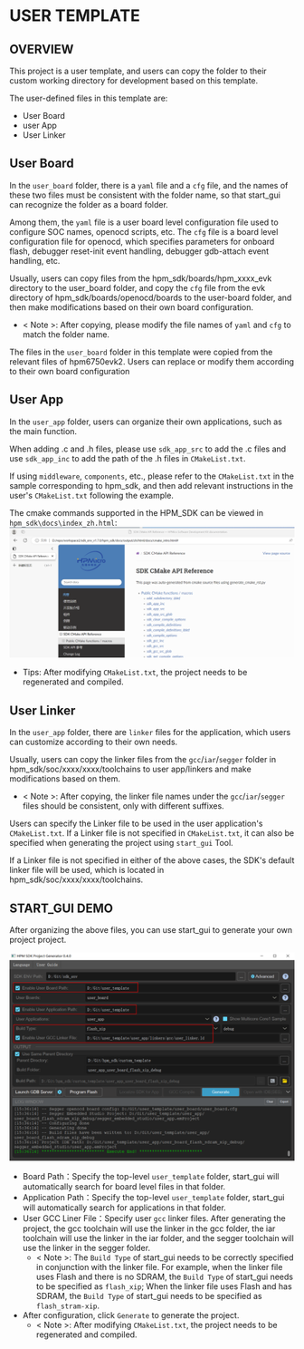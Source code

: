 # USER TEMPLATE

## OVERVIEW

This project is a user template, and users can copy the folder to their custom working directory for development based on this template.

The user-defined files in this template are:

- User Board
- user App
- User Linker

## User Board

In the `user_board` folder, there is a `yaml` file and a `cfg` file, and the names of these two files must be consistent with the folder name, so that start_gui can recognize the folder as a board folder.

Among them, the `yaml` file is a user board level configuration file used to configure SOC names, openocd scripts, etc. The `cfg` file is a board level configuration file for openocd, which specifies parameters for onboard flash, debugger reset-init event handling, debugger gdb-attach event handling, etc.

Usually, users can copy files from the hpm_sdk/boards/hpm_xxxx_evk directory to the user_board folder, and copy the `cfg` file from the evk directory of hpm_sdk/boards/openocd/boards to the user-board folder, and then make modifications based on their own board configuration.

- < Note >: After copying, please modify the file names of `yaml` and `cfg` to match the folder name.

The files in the `user_board` folder in this template were copied from the relevant files of hpm6750evk2. Users can replace or modify them according to their own board configuration

## User App

In the `user_app` folder, users can organize their own applications, such as the main function.


When adding .c and .h files, please use `sdk_app_src` to add the .c files and use `sdk_app_inc` to add the path of the .h files in `CMakeList.txt`.

If using `middleware`, `components`, etc., please refer to the `CMakeList.txt` in the sample corresponding to hpm_sdk, and then add relevant instructions in the user's `CMakeList.txt` following the example.

The cmake commands supported in the HPM_SDK can be viewed in `hpm_sdk\docs\index_zh.html`:
![sdk_cmake_api](doc/sdk_cmake_api.png)

- Tips: After modifying `CMakeList.txt`, the project needs to be regenerated and compiled.

## User Linker

In the `user_app` folder, there are `linker` files for the application, which users can customize according to their own needs.

Usually, users can copy the linker files from the `gcc`/`iar`/`segger` folder in hpm_sdk/soc/xxxx/xxxx/toolchains to user app/linkers and make modifications based on them.

- < Note >: After copying, the linker file names under the `gcc`/`iar`/`segger` files should be consistent, only with different suffixes.

Users can specify the Linker file to be used in the user application's `CMakeList.txt`. If a Linker file is not specified in `CMakeList.txt`, it can also be specified when generating the project using `start_gui` Tool.

If a Linker file is not specified in either of the above cases, the SDK's default linker file will be used, which is located in hpm_sdk/soc/xxxx/xxxx/toolchains.

## START_GUI DEMO

After organizing the above files, you can use start_gui to generate your own project project.

![start_gui_demo](doc/start_gui_demo.png)

- Board Path：Specify the top-level `user_template` folder, start_gui will automatically search for board level files in that folder.
- Application Path：Specify the top-level `user_template` folder, start_gui will automatically search for applications in that folder.
- User GCC Liner File：Specify user `gcc` linker files. After generating the project, the gcc toolchain will use the linker in the gcc folder, the iar toolchain will use the linker in the iar folder, and the segger toolchain will use the linker in the segger folder.
  - < Note >: The `Build Type` of start_gui needs to be correctly specified in conjunction with the linker file. For example, when the linker file uses Flash and there is no SDRAM, the `Build Type` of start_gui needs to be specified as `flash_xip`; When the linker file uses Flash and has SDRAM, the `Build Type` of start_gui needs to be specified as `flash_stram-xip`.
- After configuration, click `Generate` to generate the project.
  - < Note >: After modifying `CMakeList.txt`, the project needs to be regenerated and compiled.